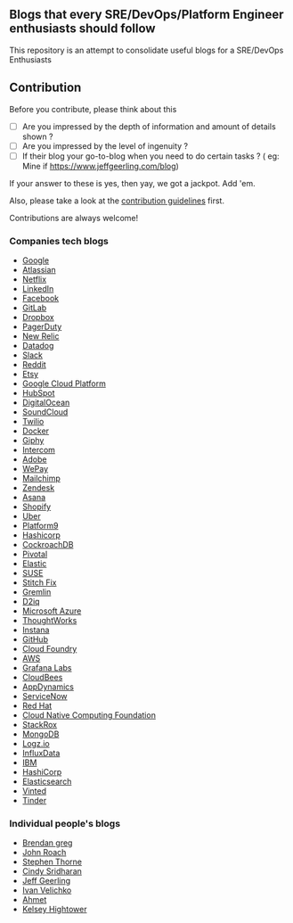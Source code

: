 ## Blogs that every SRE/DevOps/Platform Engineer enthusiasts should follow

This repository is an attempt to consolidate useful blogs for a SRE/DevOps Enthusiasts

## Contribution

Before you contribute, please think about this

- [ ] Are you impressed by the depth of information and amount of details shown ? 
- [ ] Are you impressed by the level of ingenuity ? 
- [ ] If their blog your go-to-blog when you need to do certain tasks ? ( eg: Mine if https://www.jeffgeerling.com/blog)

If your answer to these is yes, then yay, we got a jackpot. Add 'em.

Also, please take a look at the [contribution guidelines](CONTRIBUTING.md) first. 

Contributions are always welcome!

### Companies tech blogs

- [Google](https://landing.google.com/sre/sre-book/toc/index.html)
- [ Atlassian ](https://www.atlassian.com/blog/devops)
- [ Netflix](https://netflixtechblog.com/tagged/sre)
- [ LinkedIn](https://engineering.linkedin.com/blog/topic/sre)
- [ Facebook ](https://engineering.fb.com/category/production-engineering/)
- [ GitLab ](https://about.gitlab.com/blog/categories/devops-platform/)
- [ Dropbox ](https://dropbox.tech/search-results#q=sre)
- [ PagerDuty ](https://www.pagerduty.com/blog/tag/sre/)
- [ New Relic ](https://newrelic.com/blog/search?category%5B0%5D=412)
- [ Datadog ](https://www.datadoghq.com/blog/engineering)
- [ Slack ](https://slack.engineering/tags/infrastructure/)
- [ Reddit ](https://www.reddit.com/r/RedditEng/)
- [ Etsy ](https://codeascraft.com/tag/sre/)
- [ Google Cloud Platform ](https://cloud.google.com/blog/products/devops-sre)
- [ HubSpot ](https://product.hubspot.com/blog/topic/engineering)
- [ DigitalOcean ](https://www.digitalocean.com/blog#engineering)
- [ SoundCloud ](https://developers.soundcloud.com/blog/category/sre)
- [ Twilio ](https://www.twilio.com/blog/category/code-tutorials-and-hacks)
- [ Docker ](https://www.docker.com/blog/category/engineering/)
- [ Giphy ](https://engineering.giphy.com/)
- [ Intercom ](https://www.intercom.com/blog/intercom-for-enterprise)
- [ Adobe ](https://blog.developer.adobe.com/tagged/devops)
- [ WePay ](https://wecode.wepay.com/)
- [ Mailchimp ](https://mailchimp.com/developer/blog/)
- [ Zendesk ](https://zendesk.engineering/)
- [ Asana ](https://blog.asana.com/category/eng/)
- [ Shopify ](https://shopify.engineering/)
- [ Uber ](https://www.uber.com/en-CA/blog/ottawa/engineering/backend/)
- [ Platform9 ](https://platform9.com/blog/)
- [ Hashicorp ](https://www.hashicorp.com/blog/)
- [ CockroachDB ](https://www.cockroachlabs.com/search/?q=sre)
- [ Pivotal ](https://pivotal.io/platform-engineering)
- [ Elastic ](https://www.elastic.co/blog/categories/platform-engineering)
- [ SUSE ](https://www.suse.com/c/blog)
- [ Stitch Fix ](https://multithreaded.stitchfix.com/engineering/blog/)
- [ Gremlin ](https://www.gremlin.com/blog)
- [ D2iq ](https://eng.d2iq.com/)
- [ Microsoft Azure ](https://devblogs.microsoft.com/)
- [ ThoughtWorks ](https://www.thoughtworks.com/insights/topic/devops)
- [ Instana ](https://www.instana.com/blog/category/engineering/)
- [ GitHub ](https://github.blog/category/engineering/)
- [ Cloud Foundry ](https://www.cloudfoundry.org/engineering/)
- [ AWS ](https://aws.amazon.com/blogs/devops/)
- [ Grafana Labs ](https://grafana.com/categories/engineering/)
- [ CloudBees ](https://www.cloudbees.com/blog)
- [ AppDynamics ](https://www.appdynamics.com/blog/category/engineering/)
- [ ServiceNow ](https://developer.servicenow.com/blog.do)
- [ Red Hat ](https://developers.redhat.com/blog)
- [ Cloud Native Computing Foundation ](https://www.cncf.io/blog)
- [ StackRox ](https://medium.com/stackrox-engineering)
- [ MongoDB ](https://www.mongodb.com/blog/channel/engineering-blog)
- [ Logz.io ](https://logz.io/blog)
- [ InfluxData ](https://www.influxdata.com/blog/category/usecase/devops/)
- [ IBM ](https://developer.ibm.com/?q=sre)
- [ HashiCorp ](https://medium.com/hashicorp-engineering)
- [ Elasticsearch ](https://medium.com/tinder/tagged/elasticsearch)
- [ Vinted ](https://vinted.engineering/)
- [ Tinder ](https://medium.com/tinder)

### Individual people's blogs
- [Brendan greg](https://www.brendangregg.com/blog/index.html)
- [John Roach](https://www.johnroach.io)
- [Stephen Thorne](https://medium.com/@jerub)
- [Cindy Sridharan](https://copyconstruct.medium.com/)
- [Jeff Geerling](https://www.jeffgeerling.com/blog)
- [Ivan Velichko](https://iximiuz.com)
- [Ahmet](https://ahmet.im/blog/)
- [Kelsey Hightower](https://medium.com/@kelseyhightower)
